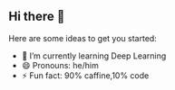 ## Hi there 👋

Here are some ideas to get you started:

- 🌱 I’m currently learning Deep Learning
- 😄 Pronouns: he/him
- ⚡ Fun fact: 90% caffine,10% code

